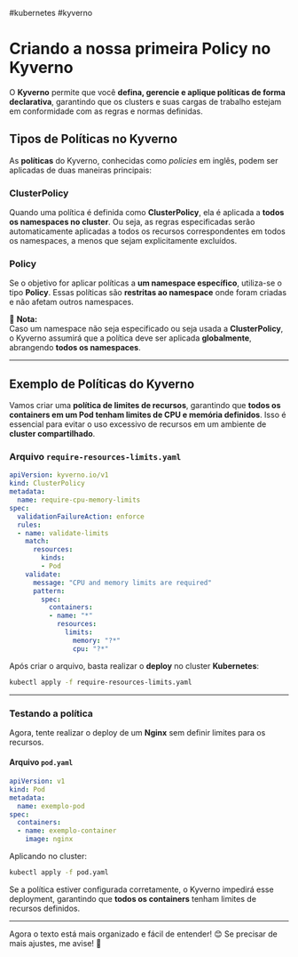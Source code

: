 #kubernetes #kyverno
# Criando a nossa primeira Policy no Kyverno

O **Kyverno** permite que você **defina, gerencie e aplique políticas de forma declarativa**, garantindo que os clusters e suas cargas de trabalho estejam em conformidade com as regras e normas definidas.

## Tipos de Políticas no Kyverno

As **políticas** do Kyverno, conhecidas como _policies_ em inglês, podem ser aplicadas de duas maneiras principais:

### **ClusterPolicy**  
Quando uma política é definida como **ClusterPolicy**, ela é aplicada a **todos os namespaces no cluster**. Ou seja, as regras especificadas serão automaticamente aplicadas a todos os recursos correspondentes em todos os namespaces, a menos que sejam explicitamente excluídos.

### **Policy**  
Se o objetivo for aplicar políticas a **um namespace específico**, utiliza-se o tipo **Policy**. Essas políticas são **restritas ao namespace** onde foram criadas e não afetam outros namespaces.

📌 **Nota:**  
Caso um namespace não seja especificado ou seja usada a **ClusterPolicy**, o Kyverno assumirá que a política deve ser aplicada **globalmente**, abrangendo **todos os namespaces**.

---

## Exemplo de Políticas do Kyverno

Vamos criar uma **política de limites de recursos**, garantindo que **todos os containers em um Pod tenham limites de CPU e memória definidos**. Isso é essencial para evitar o uso excessivo de recursos em um ambiente de **cluster compartilhado**.

### **Arquivo `require-resources-limits.yaml`**
```yaml
apiVersion: kyverno.io/v1
kind: ClusterPolicy
metadata:
  name: require-cpu-memory-limits
spec:
  validationFailureAction: enforce
  rules:
  - name: validate-limits
    match:
      resources:
        kinds:
        - Pod
    validate:
      message: "CPU and memory limits are required"
      pattern:
        spec:
          containers:
          - name: "*"
            resources:
              limits:
                memory: "?*"
                cpu: "?*"
```

Após criar o arquivo, basta realizar o **deploy** no cluster **Kubernetes**:

```sh
kubectl apply -f require-resources-limits.yaml
```

---

### **Testando a política**
Agora, tente realizar o deploy de um **Nginx** sem definir limites para os recursos.

#### **Arquivo `pod.yaml`**
```yaml
apiVersion: v1
kind: Pod
metadata:
  name: exemplo-pod
spec:
  containers:
  - name: exemplo-container
    image: nginx
```

Aplicando no cluster:

```sh
kubectl apply -f pod.yaml
```

Se a política estiver configurada corretamente, o Kyverno impedirá esse deployment, garantindo que **todos os containers** tenham limites de recursos definidos.

---

Agora o texto está mais organizado e fácil de entender! 😊 Se precisar de mais ajustes, me avise! 🚀